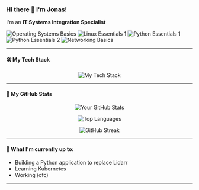 ### Hi there 👋 I'm Jonas!

I'm an **IT Systems Integration Specialist** 

![Operating Systems Basics](https://images.credly.com/size/192x192/images/dcdf1a3c-2594-4f4c-a33a-050b4bca58b5/image.png)
![Linux Essentials 1](https://images.credly.com/size/192x192/images/e8fe3d67-2967-43d0-bc4a-7a268a37f47b/image.png)
![Python Essentials 1](https://images.credly.com/size/192x192/images/68c0b94d-f6ac-40b1-a0e0-921439eb092e/image.png)
![Python Essentials 2](https://images.credly.com/size/192x192/images/3f802526-7274-4230-91ab-f6d1a35340e6/image.png)
![Networking Basics](https://images.credly.com/size/192x192/images/5bdd6a39-3e03-4444-9510-ecff80c9ce79/image.png)

---

#### 🛠️ My Tech Stack

<p align="center">
  <img src="https://skillicons.dev/icons?i=sql,python,javascript,docker,linux,windows,nginx,powershell,bash,mysql,postgresql" alt="My Tech Stack" />
</p>

---

#### 🚀 My GitHub Stats

<p align="center">
  <img src="https://github-readme-stats.vercel.app/api?username=Makario1337&show_icons=true&theme=dracula&include_all_commits=true&count_private=true" alt="Your GitHub Stats" />
</p>

<p align="center">
  <img src="https://github-readme-stats.vercel.app/api/top-langs/?username=Makario1337&layout=compact&theme=dracula" alt="Top Languages" />
</p>

<p align="center">
  <img src="https://github-readme-streak-stats.herokuapp.com/?user=Makario1337&theme=dracula" alt="GitHub Streak" />
</p>

---

#### 🌱 What I'm currently up to:
* Building a Python application to replace Lidarr
* Learning Kubernetes
* Working (ofc)

---
